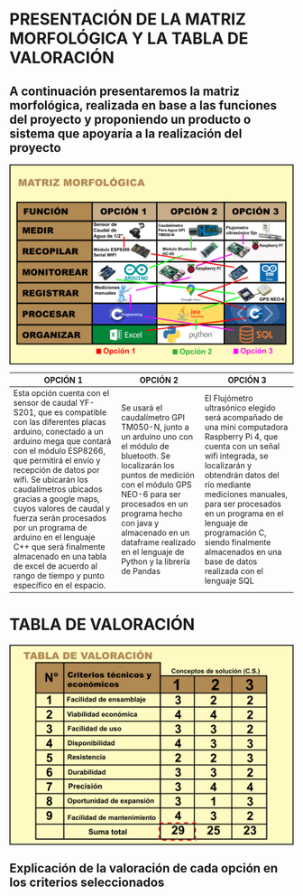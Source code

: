 # PRESENTACIÓN DE LA MATRIZ MORFOLÓGICA Y LA TABLA DE VALORACIÓN
## A continuación presentaremos la matriz morfológica, realizada en base a las funciones del proyecto y proponiendo un producto o sistema que apoyaría a la realización del proyecto

<img src="https://github.com/Jordan300105/FUNDAMENTOS-DE-DISE-O/blob/main/Imagenes/matriz%20morfologica%20y%20tabla%20de%20valoracion/matriz_morfologica.png" alt="foto"  align="center">

| OPCIÓN 1 | OPCIÓN 2 | OPCIÓN 3 |
|--------------|--------------|--------------|
|  Esta opción cuenta con el sensor de caudal YF-S201, que es compatible con las diferentes placas arduino, conectado a un arduino mega que contará con el módulo ESP8266, que permitirá el envío y recepción de datos por wifi. Se ubicarán los caudalímetros ubicados gracias a google maps, cuyos valores de caudal y fuerza serán procesados por un programa de arduino en el lenguaje C++ que será finalmente almacenado en una tabla de excel de acuerdo al rango de tiempo y punto específico en el espacio.  | Se usará el caudalímetro GPI TM050-N, junto a un arduino uno con el módulo de bluetooth. Se localizarán los puntos de medición con el módulo GPS NEO-6 para ser procesados en un programa hecho con java y almacenado en un dataframe realizado en el lenguaje de Python y la librería de Pandas    | El Flujómetro ultrasónico elegido será acompañado de una mini computadora Raspberry Pi 4, que cuenta con un señal wifi integrada, se localizarán y obtendrán datos del río mediante mediciones manuales, para ser procesados en un programa en el lenguaje de programación C, siendo finalmente almacenados en una base de datos realizada con el lenguaje SQL |



# TABLA DE VALORACIÓN

<img src="https://github.com/Jordan300105/FUNDAMENTOS-DE-DISE-O/blob/main/Imagenes/matriz%20morfologica%20y%20tabla%20de%20valoracion/tabla_de_valoracion.png" alt="foto"  align="center">

## Explicación de la valoración de cada opción en los criterios seleccionados
